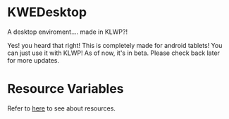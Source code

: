 # KWEDesktop
A desktop enviroment.... made in KLWP?!

Yes! you heard that right! This is completely made for android tablets! You can just use it with KLWP! As of now, it's in beta. Please check back later for more updates.

# Resource Variables
Refer to [here](https://github.com/ios7jbpro/KWEDesktop/blob/main/resourcevariables.md) to see about resources.
